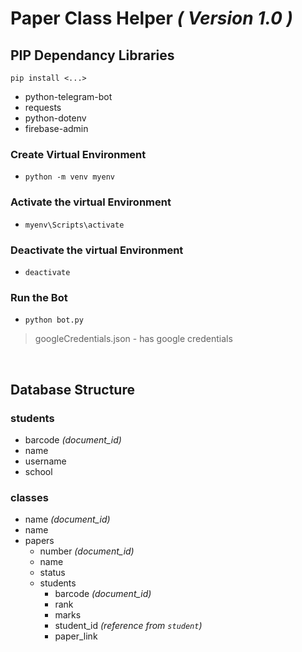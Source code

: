 # Paper Class Helper _( Version 1.0 )_

## PIP Dependancy Libraries

`pip install <...>`

-   python-telegram-bot
-   requests
-   python-dotenv
-   firebase-admin

### Create Virtual Environment

-   `python -m venv myenv`

### Activate the virtual Environment

-   `myenv\Scripts\activate`

### Deactivate the virtual Environment

-   `deactivate`

### Run the Bot

-   `python bot.py`

> googleCredentials.json - has google credentials

<br>

## Database Structure

### students

-   barcode _(document_id)_
-   name
-   username
-   school

### classes

-   name _(document_id)_
-   name
-   papers
    -   number _(document_id)_
    -   name
    -   status
    -   students
        -   barcode _(document_id)_
        -   rank
        -   marks
        -   student_id _(reference from `student`)_
        -   paper_link
